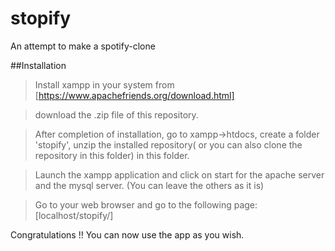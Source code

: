 # stopify
An attempt to make a spotify-clone

##Installation
>Install xampp in your system from [https://www.apachefriends.org/download.html]<br>

>download the .zip file of this repository.

>After completion of installation, go to xampp->htdocs, create a folder 'stopify', unzip the installed repository( or you can also clone the repository in this folder) in this folder.

>Launch the xampp application and click on start for the apache server and the mysql server. (You can leave the others as it is)

>Go to your web browser and go to the following page: [localhost/stopify/]

Congratulations !! You can now use the app as you wish.
